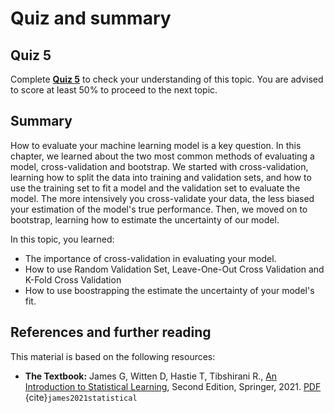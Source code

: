 # Quiz and summary

## Quiz 5

Complete [**Quiz 5**](https://docs.google.com/forms/d/e/1FAIpQLScxGmFCXs-LGilXjz4X0xpQR_pgcwhoIBX4gBGVmj2-WYlqaw/viewform?usp=share_link) to check your understanding of this topic. You are advised to score at least 50% to proceed to the next topic.

## Summary
How to evaluate your machine learning model is a key question. In this chapter, we learned about the two most common methods of evaluating a model, cross-validation and bootstrap. We started with cross-validation, learning how to split the data into training and validation sets, and how to use the training set to fit a model and the validation set to evaluate the model. The more intensively you cross-validate your data, the less biased your estimation of the model's true performance. Then, we moved on to bootstrap, learning how to estimate the uncertainty of our model.

In this topic, you learned:
- The importance of cross-validation in evaluating your model.
- How to use Random Validation Set, Leave-One-Out Cross Validation and K-Fold Cross Validation
- How to use boostrapping the estimate the uncertainty of your model's fit.

## References and further reading
This material is based on the following resources:
 - **The Textbook:** James G, Witten D, Hastie T, Tibshirani R., [An Introduction to Statistical Learning](https://www.statlearning.com/), Second Edition,  Springer, 2021. [PDF](https://hastie.su.domains/ISLR2/ISLRv2_website.pdf) {cite}`james2021statistical`
